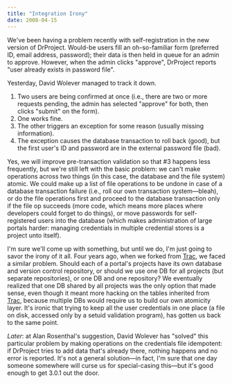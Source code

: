 ```yaml
---
title: "Integration Irony"
date: 2008-04-15
---
```

We've been having a problem recently with self-registration in the new version of DrProject. Would-be users fill an oh-so-familiar form (preferred ID, email address, password); their data is then held in queue for an admin to approve.  However, when the admin clicks "approve", DrProject reports "user already exists in password file".

Yesterday, David Wolever managed to track it down.
<ol>
  <li>Two users are being confirmed at once (i.e., there are two or more requests pending, the admin has selected "approve" for both, then clicks "submit" on the form).</li>
  <li>One works fine.</li>
  <li>The other triggers an exception for some reason (usually missing information).</li>
  <li>The exception causes the database transaction to roll back (good), but the first user's ID and password are in the external password file (bad).</li>
</ol>
Yes, we will improve pre-transaction validation so that #3 happens less frequently, but we're still left with the basic problem: we can't make operations across two things (in this case, the database and the file system) atomic. We could make up a list of file operations to be undone in case of a database transaction failure (i.e., roll our own transaction system—bleah), or do the file operations first and proceed to the database transaction only if the file op succeeds (more code, which means more places where developers could forget to do things), or move passwords for self-registered users into the database (which makes administration of large portals harder: managing credentials in multiple credential stores is a project unto itself).

I'm sure we'll come up with something, but until we do, I'm just going to savor the irony of it all. Four years ago, when we forked from <a href="http://trac.edgewall.org">Trac</a>, we faced a similar problem. Should each of a portal's projects have its own database and version control repository, or should we use one DB for all projects (but separate repositories), or one DB and one repository? We eventually realized that one DB shared by all projects was the only option that made sense, even though it meant more hacking on the tables inherited from <a href="http://trac.edgewall.org">Trac</a>, because multiple DBs would require us to build our own atomicity layer.  It's ironic that trying to keep all the user credentials in one place (a file on disk, accessed only by a setuid validation program), has gotten us back to the same point.

<em>Later</em>: at Alan Rosenthal's suggestion, David Wolever has "solved" this particular problem by making operations on the credentials file idempotent: if DrProject tries to add data that's already there, nothing happens and no error is reported.  It's not a general solution—in fact, I'm sure that one day someone somewhere will curse us for special-casing this—but it's good enough to get 3.0.1 out the door.
